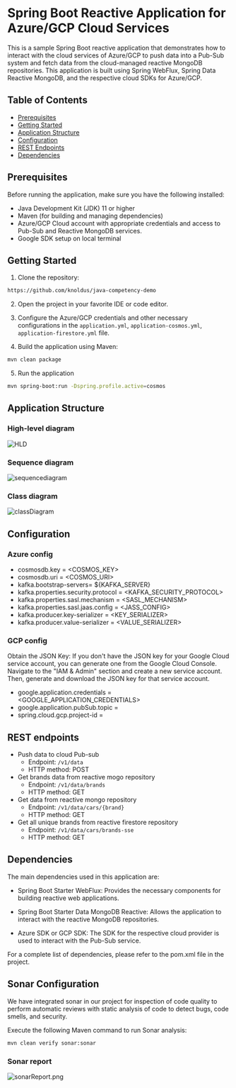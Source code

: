 # Spring Boot Reactive Application for Azure/GCP Cloud Services

This is a sample Spring Boot reactive application that demonstrates how to interact with the cloud services of Azure/GCP to push data into a Pub-Sub system and fetch data from the cloud-managed reactive MongoDB repositories. This application is built using Spring WebFlux, Spring Data Reactive MongoDB, and the respective cloud SDKs for Azure/GCP.

## Table of Contents
- [Prerequisites](#prerequisites)
- [Getting Started](#getting-started)
- [Application Structure](#application-structure)
- [Configuration](#configuration)
- [REST Endpoints](#rest-endpoints)
- [Dependencies](#dependencies)

## Prerequisites

Before running the application, make sure you have the following installed:

- Java Development Kit (JDK) 11 or higher
- Maven (for building and managing dependencies)
- Azure/GCP Cloud account with appropriate credentials and access to Pub-Sub and Reactive MongoDB services.
- Google SDK setup on local terminal

## Getting Started

1. Clone the repository:

```bash
https://github.com/knoldus/java-competency-demo
```
2. Open the project in your favorite IDE or code editor.

3. Configure the Azure/GCP credentials and other necessary configurations in the `application.yml`, `application-cosmos.yml`, `application-firestore.yml` file.

4. Build the application using Maven:
```bash
mvn clean package
```
5. Run the application 
```bash
mvn spring-boot:run -Dspring.profile.active=cosmos
```

## Application Structure

### High-level diagram
![HLD](https://github.com/knoldus/java-competency-demo/assets/102946997/faea27bb-b756-44cf-af2d-36958b148f1a)

### Sequence diagram

![sequencediagram](https://github.com/knoldus/java-competency-demo/assets/102946997/f6c1e24b-fabf-463f-b43e-d58f50eba22b)

### Class diagram
![classDiagram](https://github.com/knoldus/java-competency-demo/assets/102946997/9c0b7a96-e07e-4885-89da-7cb46b2f1c30)


## Configuration

### Azure config
- cosmosdb.key = <COSMOS_KEY>
- cosmosdb.uri = <COSMOS_URI>
- kafka.bootstrap-servers= ${KAFKA_SERVER}
- kafka.properties.security.protocol = <KAFKA_SECURITY_PROTOCOL>
- kafka.properties.sasl.mechanism = <SASL_MECHANISM>
- kafka.properties.sasl.jaas.config = <JASS_CONFIG>
- kafka.producer.key-serializer = <KEY_SERIALIZER>
- kafka.producer.value-serializer = <VALUE_SERIALIZER>

### GCP config
Obtain the JSON Key:
If you don't have the JSON key for your Google Cloud service account, you can generate one from the Google Cloud Console. Navigate to the "IAM & Admin" section and create a new service account. Then, generate and download the JSON key for that service account.

- google.application.credentials  = <GOOGLE_APPLICATION_CREDENTIALS>
- google.application.pubSub.topic = <TOPIC-NAME>
- spring.cloud.gcp.project-id = <PROJECT-ID>

## REST endpoints

- Push data to cloud Pub-sub
  - Endpoint: `/v1/data`
  - HTTP method: POST
- Get brands data from reactive mogo repository
    - Endpoint: `/v1/data/brands`
    - HTTP method: GET
- Get data from reactive mongo repository
  - Endpoint: `/v1/data/cars/{brand}`
  - HTTP method: GET
- Get all unique brands from reactive firestore repository
  - Endpoint: `/v1/data/cars/brands-sse`
  - HTTP method: GET

## Dependencies
The main dependencies used in this application are:

- Spring Boot Starter WebFlux: Provides the necessary components for building reactive web applications.

- Spring Boot Starter Data MongoDB Reactive: Allows the application to interact with the reactive MongoDB repositories.

- Azure SDK or GCP SDK: The SDK for the respective cloud provider is used to interact with the Pub-Sub service.

For a complete list of dependencies, please refer to the pom.xml file in the project.

## Sonar Configuration

We have integrated sonar in our project for inspection of code quality to perform automatic reviews with static analysis of code to detect bugs, code smells, and security.

Execute the following Maven command to run Sonar analysis:
```dtd
mvn clean verify sonar:sonar
```
### Sonar report
![sonarReport.png](https://i.postimg.cc/0ysfB6Z2/Screenshot-from-2024-01-25-14-02-50.png)
